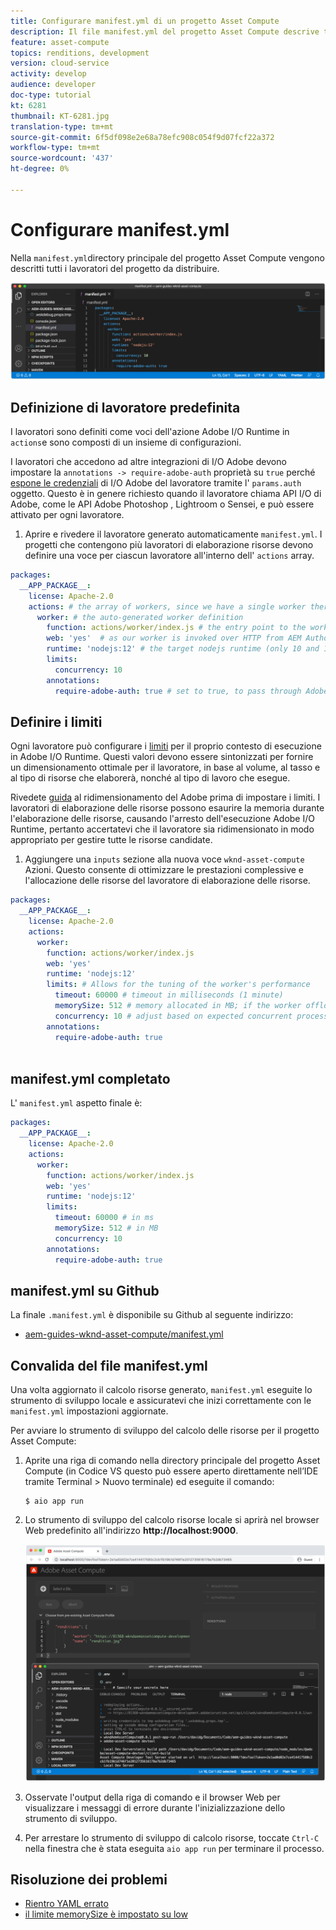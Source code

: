 ```yaml
---
title: Configurare manifest.yml di un progetto Asset Compute
description: Il file manifest.yml del progetto Asset Compute descrive tutti i lavoratori del progetto da distribuire.
feature: asset-compute
topics: renditions, development
version: cloud-service
activity: develop
audience: developer
doc-type: tutorial
kt: 6281
thumbnail: KT-6281.jpg
translation-type: tm+mt
source-git-commit: 6f5df098e2e68a78efc908c054f9d07fcf22a372
workflow-type: tm+mt
source-wordcount: '437'
ht-degree: 0%

---
```



# Configurare manifest.yml

Nella `manifest.yml`directory principale del progetto Asset Compute vengono descritti tutti i lavoratori del progetto da distribuire.

![manifest.yml](./assets/manifest/manifest.png)

## Definizione di lavoratore predefinita

I lavoratori sono definiti come voci dell&#39;azione Adobe I/O Runtime in `actions`e sono composti di un insieme di configurazioni.

I lavoratori che accedono ad altre integrazioni di I/O  Adobe devono impostare la `annotations -> require-adobe-auth` proprietà su `true` perché [espone le credenziali](https://docs.adobe.com/content/help/en/asset-compute/using/extend/develop-custom-application.html#access-adobe-apis) di I/O  Adobe del lavoratore tramite l&#39; `params.auth` oggetto. Questo è in genere richiesto quando il lavoratore chiama  API I/O di Adobe, come le API Adobe Photoshop , Lightroom o Sensei, e può essere attivato per ogni lavoratore.

1. Aprire e rivedere il lavoratore generato automaticamente `manifest.yml`. I progetti che contengono più lavoratori di elaborazione risorse devono definire una voce per ciascun lavoratore all&#39;interno dell&#39; `actions` array.

```yml
packages:
  __APP_PACKAGE__:
    license: Apache-2.0
    actions: # the array of workers, since we have a single worker there is only one entry beneath actions
      worker: # the auto-generated worker definition
        function: actions/worker/index.js # the entry point to the worker 
        web: 'yes'  # as our worker is invoked over HTTP from AEM Author service
        runtime: 'nodejs:12' # the target nodejs runtime (only 10 and 12 are supported)
        limits:
          concurrency: 10
        annotations:
          require-adobe-auth: true # set to true, to pass through Adobe I/O access token/client id via params.auth in the worker, typically required when the worker calls out to Adobe I/O APIs such as the Adobe Photoshop, Lightroom or Sensei APIs.
```

## Definire i limiti

Ogni lavoratore può configurare i [limiti](https://www.adobe.io/apis/experienceplatform/runtime/docs.html#!adobedocs/adobeio-runtime/master/guides/system_settings.md) per il proprio contesto di esecuzione in Adobe I/O Runtime. Questi valori devono essere sintonizzati per fornire un dimensionamento ottimale per il lavoratore, in base al volume, al tasso e al tipo di risorse che elaborerà, nonché al tipo di lavoro che esegue.

Rivedete [guida](https://docs.adobe.com/content/help/en/asset-compute/using/extend/develop-custom-application.html#sizing-workers) al ridimensionamento del Adobe prima di impostare i limiti. I lavoratori di elaborazione delle risorse possono esaurire la memoria durante l&#39;elaborazione delle risorse, causando l&#39;arresto dell&#39;esecuzione Adobe I/O Runtime, pertanto accertatevi che il lavoratore sia ridimensionato in modo appropriato per gestire tutte le risorse candidate.

1. Aggiungere una `inputs` sezione alla nuova voce `wknd-asset-compute` Azioni. Questo consente di ottimizzare le prestazioni complessive e l&#39;allocazione delle risorse del lavoratore di elaborazione delle risorse.

```yml
packages:
  __APP_PACKAGE__:
    license: Apache-2.0
    actions: 
      worker:
        function: actions/worker/index.js 
        web: 'yes' 
        runtime: 'nodejs:12'
        limits: # Allows for the tuning of the worker's performance
          timeout: 60000 # timeout in milliseconds (1 minute)
          memorySize: 512 # memory allocated in MB; if the worker offloads heavy computational work to other Web services this number can be reduced
          concurrency: 10 # adjust based on expected concurrent processing and timeout 
        annotations:
          require-adobe-auth: true
           
```

## manifest.yml completato

L&#39; `manifest.yml` aspetto finale è:

```yml
packages:
  __APP_PACKAGE__:
    license: Apache-2.0
    actions: 
      worker:
        function: actions/worker/index.js 
        web: 'yes' 
        runtime: 'nodejs:12'
        limits:
          timeout: 60000 # in ms
          memorySize: 512 # in MB
          concurrency: 10 
        annotations:
          require-adobe-auth: true
```

## manifest.yml su Github

La finale `.manifest.yml` è disponibile su Github al seguente indirizzo:

+ [aem-guides-wknd-asset-compute/manifest.yml](https://github.com/adobe/aem-guides-wknd-asset-compute/blob/master/manifest.yml)


## Convalida del file manifest.yml

Una volta aggiornato il calcolo risorse generato, `manifest.yml` eseguite lo strumento di sviluppo locale e assicuratevi che inizi correttamente con le `manifest.yml` impostazioni aggiornate.

Per avviare lo strumento di sviluppo del calcolo delle risorse per il progetto Asset Compute:

1. Aprite una riga di comando nella directory principale del progetto Asset Compute (in Codice VS questo può essere aperto direttamente nell’IDE tramite Terminal > Nuovo terminale) ed eseguite il comando:

   ```
   $ aio app run
   ```

1. Lo strumento di sviluppo del calcolo risorse locale si aprirà nel browser Web predefinito all&#39;indirizzo __http://localhost:9000__.

   ![avvio app aio](assets/environment-variables/aio-app-run.png)

1. Osservate l&#39;output della riga di comando e il browser Web per visualizzare i messaggi di errore durante l&#39;inizializzazione dello strumento di sviluppo.
1. Per arrestare lo strumento di sviluppo di calcolo risorse, toccate `Ctrl-C` nella finestra che è stata eseguita `aio app run` per terminare il processo.

## Risoluzione dei problemi

+ [Rientro YAML errato](../troubleshooting.md#incorrect-yaml-indentation)
+ [il limite memorySize è impostato su low](../troubleshooting.md#memorysize-limit-is-set-too-low)
